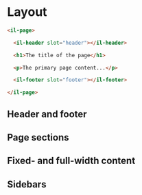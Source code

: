 # Layout

```html
<il-page>

  <il-header slot="header"></il-header>

  <h1>The title of the page</h1>

  <p>The primary page content...</p>

  <il-footer slot="footer"></il-footer>

</il-page>
```

## Header and footer

## Page sections

## Fixed- and full-width content

## Sidebars